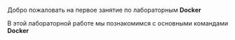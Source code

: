 Добро пожаловать на первое занятие по лабораторным **Docker** 

В этой лабораторной работе мы познакомимся с основными командами **Docker**